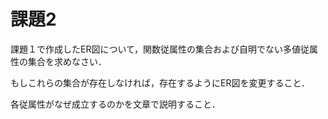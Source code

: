 # 課題2

課題１で作成したER図について，関数従属性の集合および自明でない多値従属性の集合を求めなさい．

もしこれらの集合が存在しなければ，存在するようにER図を変更すること．

各従属性がなぜ成立するのかを文章で説明すること．
